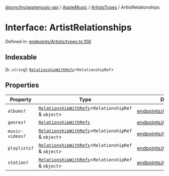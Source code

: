 [@syncfm/applemusic-api](../../../../../../globals.md) / [AppleMusic](../../../index.md) / [ArtistsTypes](../index.md) / ArtistRelationships

# Interface: ArtistRelationships

Defined in: [endpoints/Artists/types.ts:106](https://github.com/sync-fm/applemusic-api/blob/9471caba6a6b5bc92263ffc6e5d9c04672ec1f7f/src/endpoints/Artists/types.ts#L106)

## Indexable

\[`k`: `string`\]: [`RelationshipWithRefs`](../../AlbumsTypes/interfaces/RelationshipWithRefs.md)\<`RelationshipRef`\>

## Properties

| Property | Type | Defined in |
| ------ | ------ | ------ |
| <a id="albums"></a> `albums?` | [`RelationshipWithRefs`](../../AlbumsTypes/interfaces/RelationshipWithRefs.md)\<`RelationshipRef` & `object`\> | [endpoints/Artists/types.ts:107](https://github.com/sync-fm/applemusic-api/blob/9471caba6a6b5bc92263ffc6e5d9c04672ec1f7f/src/endpoints/Artists/types.ts#L107) |
| <a id="genres"></a> `genres?` | [`RelationshipWithRefs`](../../AlbumsTypes/interfaces/RelationshipWithRefs.md) | [endpoints/Artists/types.ts:110](https://github.com/sync-fm/applemusic-api/blob/9471caba6a6b5bc92263ffc6e5d9c04672ec1f7f/src/endpoints/Artists/types.ts#L110) |
| <a id="music-videos"></a> `music-videos?` | [`RelationshipWithRefs`](../../AlbumsTypes/interfaces/RelationshipWithRefs.md)\<`RelationshipRef` & `object`\> | [endpoints/Artists/types.ts:111](https://github.com/sync-fm/applemusic-api/blob/9471caba6a6b5bc92263ffc6e5d9c04672ec1f7f/src/endpoints/Artists/types.ts#L111) |
| <a id="playlists"></a> `playlists?` | [`RelationshipWithRefs`](../../AlbumsTypes/interfaces/RelationshipWithRefs.md)\<`RelationshipRef` & `object`\> | [endpoints/Artists/types.ts:114](https://github.com/sync-fm/applemusic-api/blob/9471caba6a6b5bc92263ffc6e5d9c04672ec1f7f/src/endpoints/Artists/types.ts#L114) |
| <a id="station"></a> `station?` | [`RelationshipWithRefs`](../../AlbumsTypes/interfaces/RelationshipWithRefs.md)\<`RelationshipRef` & `object`\> | [endpoints/Artists/types.ts:117](https://github.com/sync-fm/applemusic-api/blob/9471caba6a6b5bc92263ffc6e5d9c04672ec1f7f/src/endpoints/Artists/types.ts#L117) |
